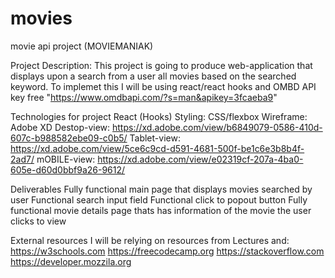 # movies
movie api project (MOVIEMANIAK)

Project Description:
This project is going to produce web-application that displays upon a search from a user all movies based on the searched keyword.
To implemet this I will be using react/react hooks and OMBD API key free "https://www.omdbapi.com/?s=man&apikey=3fcaeba9" 

Technologies for project
React (Hooks)
Styling: CSS/flexbox 
Wireframe: Adobe XD
 Destop-view: https://xd.adobe.com/view/b6849079-0586-410d-607c-b988582ebe09-c0b5/ 
 Tablet-view: https://xd.adobe.com/view/5ce6c9cd-d591-4681-500f-be1c6e3b8b4f-2ad7/
 mOBILE-view: https://xd.adobe.com/view/e02319cf-207a-4ba0-605e-d60d0bbf9a26-9612/ 


Deliverables
Fully functional main page that displays movies searched by user
Functional search input field 
Functional click to popout button 
Fully functional movie details page thats has information of the movie the user clicks to view

External resources 
I will be relying on resources from Lectures and: 
  https://w3schools.com 
  https://freecodecamp.org 
  https://stackoverflow.com 
  https://developer.mozzila.org
